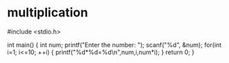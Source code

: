 # multiplication

#include <stdio.h>

int main()
{
    int num;
    printf("Enter the number: ");
    scanf("%d", &num);
    for(int i=1; i<=10; ++i)
    {
        printf("%d*%d=%d\n",num,i,num*i);
    }
    return 0;
    }
